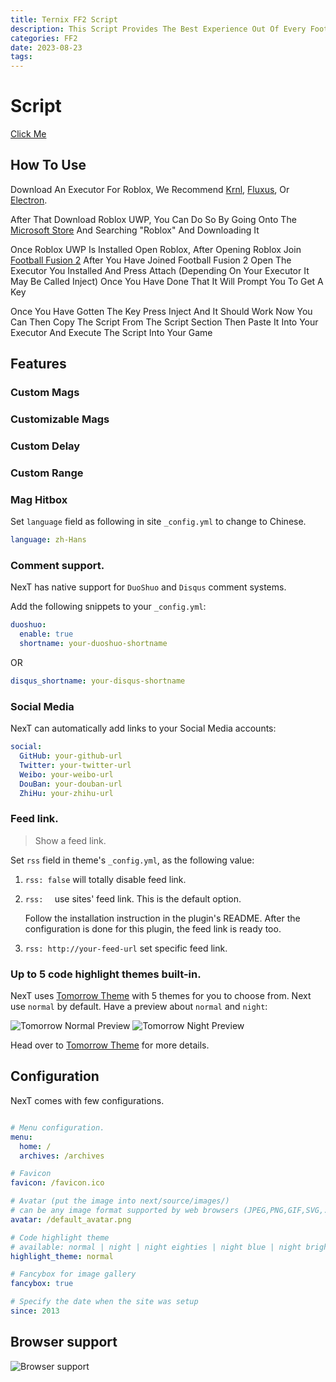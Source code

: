 ```yaml
---
title: Ternix FF2 Script
description: This Script Provides The Best Experience Out Of Every Football Fusion 2 Script Having the Same Features As Paid Scripts And More
categories: FF2
date: 2023-08-23
tags:
---
```




<!-- more -->



# Script
[Click Me](https://rblx-scripts.github.io/ternixff2)


## How To Use

Download An Executor For Roblox, We Recommend [Krnl](https://krnl.place/), [Fluxus](https://fluxteam.net), Or [Electron](https://ryos.lol).

After That Download Roblox UWP, You Can Do So By Going Onto The [Microsoft Store](https://apps.microsoft.com/store/apps) And Searching "Roblox" And Downloading It

Once Roblox UWP Is Installed Open Roblox, After Opening Roblox Join [Football Fusion 2](https://www.roblox.com/games/8204899140/Football-Fusion-2) After You Have Joined Football Fusion 2 Open The Executor You Installed And Press Attach (Depending On Your Executor It May Be Called Inject) Once You Have Done That It Will Prompt You To Get A Key

Once You Have Gotten The Key Press Inject And It Should Work Now You Can Then Copy The Script From The Script Section Then Paste It Into Your Executor And Execute The Script Into Your Game




## Features

### Custom Mags

### Customizable Mags

### Custom Delay

### Custom Range

### Mag Hitbox

Set `language` field as following in site `_config.yml` to change to Chinese.

```yml
language: zh-Hans
```

### Comment support.

NexT has native support for `DuoShuo` and `Disqus` comment systems.

Add the following snippets to your `_config.yml`:

```yml
duoshuo:
  enable: true
  shortname: your-duoshuo-shortname
```

OR

```yml
disqus_shortname: your-disqus-shortname
```

### Social Media

NexT can automatically add links to your Social Media accounts:

```yml
social:
  GitHub: your-github-url
  Twitter: your-twitter-url
  Weibo: your-weibo-url
  DouBan: your-douban-url
  ZhiHu: your-zhihu-url
```

### Feed link.

> Show a feed link.

Set `rss` field in theme's `_config.yml`, as the following value:

1. `rss: false` will totally disable feed link.
2. `rss:  ` use sites' feed link. This is the default option.

    Follow the installation instruction in the plugin's README. After the configuration is done for this plugin, the feed link is ready too.

3. `rss: http://your-feed-url` set specific feed link.

### Up to 5 code highlight themes built-in.

NexT uses [Tomorrow Theme](https://github.com/chriskempson/tomorrow-theme) with 5 themes for you to choose from.
Next use `normal` by default. Have a preview about `normal` and `night`:

![Tomorrow Normal Preview](http://iissnan.com/nexus/next/tomorrow-normal.png)
![Tomorrow Night Preview](http://iissnan.com/nexus/next/tomorrow-night.png)

Head over to [Tomorrow Theme](https://github.com/chriskempson/tomorrow-theme) for more details.

## Configuration

NexT comes with few configurations.

```yml

# Menu configuration.
menu:
  home: /
  archives: /archives

# Favicon
favicon: /favicon.ico

# Avatar (put the image into next/source/images/)
# can be any image format supported by web browsers (JPEG,PNG,GIF,SVG,..)
avatar: /default_avatar.png

# Code highlight theme
# available: normal | night | night eighties | night blue | night bright
highlight_theme: normal

# Fancybox for image gallery
fancybox: true

# Specify the date when the site was setup
since: 2013

```

## Browser support

![Browser support](http://iissnan.com/nexus/next/browser-support.png)

